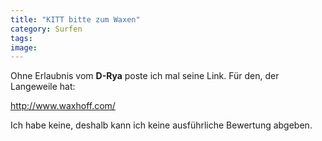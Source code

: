```yaml
---
title: "KITT bitte zum Waxen"
category: Surfen
tags: 
image: 
---
```


Ohne Erlaubnis vom **D-Rya** poste ich mal seine Link. Für den, der Langeweile hat:  

  

<http://www.waxhoff.com/>  

  

Ich habe keine, deshalb kann ich keine ausführliche Bewertung abgeben.